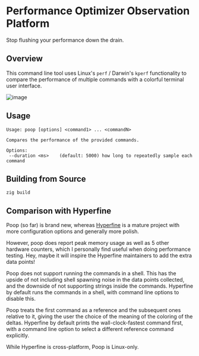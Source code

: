 # Performance Optimizer Observation Platform

Stop flushing your performance down the drain.

## Overview

This command line tool uses Linux's `perf` / Darwin's `kperf` functionality to compare the performance of multiple commands with a colorful terminal user interface.

![image](https://github.com/andrewrk/poop/assets/106511/6fc9d22b-f95b-46ce-8dc5-d5cecc77c226)

## Usage

```
Usage: poop [options] <command1> ... <commandN>

Compares the performance of the provided commands.

Options:
 --duration <ms>    (default: 5000) how long to repeatedly sample each command

```

## Building from Source

```
zig build
```

## Comparison with Hyperfine

Poop (so far) is brand new, whereas
[Hyperfine](https://github.com/sharkdp/hyperfine) is a mature project with more
configuration options and generally more polish.

However, poop does report peak memory usage as well as 5 other hardware
counters, which I personally find useful when doing performance testing. Hey,
maybe it will inspire the Hyperfine maintainers to add the extra data points!

Poop does not support running the commands in a shell. This has the upside of
not including shell spawning noise in the data points collected, and the
downside of not supporting strings inside the commands. Hyperfine by default
runs the commands in a shell, with command line options to disable this.

Poop treats the first command as a reference and the subsequent ones relative
to it, giving the user the choice of the meaning of the coloring of the deltas.
Hyperfine by default prints the wall-clock-fastest command first, with a command
line option to select a different reference command explicitly.

While Hyperfine is cross-platform, Poop is Linux-only.

